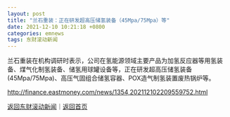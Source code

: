 ```yaml
---
layout: post
title: "兰石重装：正在研发超高压储氢装备（45Mpa/75Mpa）等"
date: 2021-12-10 10:21:18 +0800
categories: emnews
tags: 东财滚动新闻
---
```


兰石重装在机构调研时表示，公司在氢能源领域主要产品为加氢反应器等用氢装备、煤气化制氢装备、储氢用球罐设备等，正在研发超高压储氢装备(45Mpa/75Mpa)、高压气固组合储氢容器、POX造气制氢装置废热锅炉等。

<http://finance.eastmoney.com/news/1354,202112102209559752.html>

[返回东财滚动新闻](//finews.withounder.com/emnews/)｜[返回首页](//finews.withounder.com/)